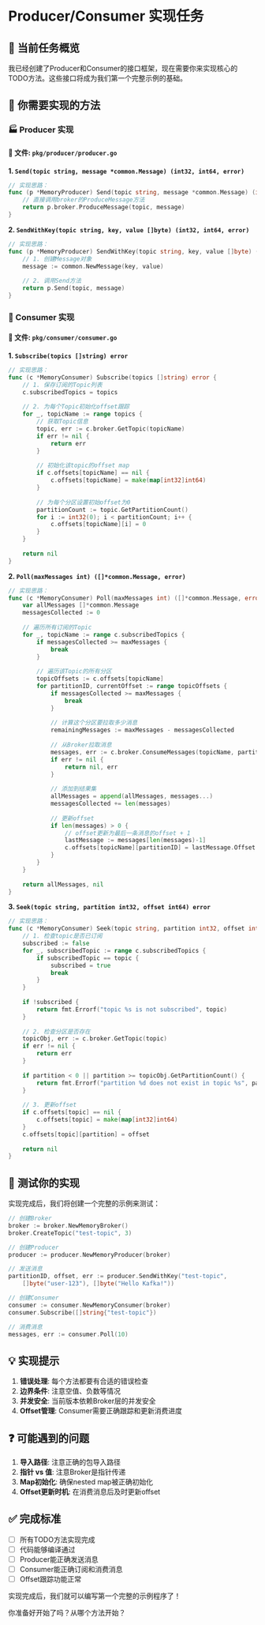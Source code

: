 # Producer/Consumer 实现任务

## 🎯 当前任务概览

我已经创建了Producer和Consumer的接口框架，现在需要你来实现核心的TODO方法。这些接口将成为我们第一个完整示例的基础。

## 📝 你需要实现的方法

### 🏭 Producer 实现

#### 📁 文件: `pkg/producer/producer.go`

**1. `Send(topic string, message *common.Message) (int32, int64, error)`**

```go
// 实现思路：
func (p *MemoryProducer) Send(topic string, message *common.Message) (int32, int64, error) {
    // 直接调用broker的ProduceMessage方法
    return p.broker.ProduceMessage(topic, message)
}
```

**2. `SendWithKey(topic string, key, value []byte) (int32, int64, error)`**

```go
// 实现思路：
func (p *MemoryProducer) SendWithKey(topic string, key, value []byte) (int32, int64, error) {
    // 1. 创建Message对象
    message := common.NewMessage(key, value)
    
    // 2. 调用Send方法
    return p.Send(topic, message)
}
```

### 🛒 Consumer 实现

#### 📁 文件: `pkg/consumer/consumer.go`

**1. `Subscribe(topics []string) error`**

```go
// 实现思路：
func (c *MemoryConsumer) Subscribe(topics []string) error {
    // 1. 保存订阅的Topic列表
    c.subscribedTopics = topics
    
    // 2. 为每个Topic初始化offset跟踪
    for _, topicName := range topics {
        // 获取Topic信息
        topic, err := c.broker.GetTopic(topicName)
        if err != nil {
            return err
        }
        
        // 初始化该topic的offset map
        if c.offsets[topicName] == nil {
            c.offsets[topicName] = make(map[int32]int64)
        }
        
        // 为每个分区设置初始offset为0
        partitionCount := topic.GetPartitionCount()
        for i := int32(0); i < partitionCount; i++ {
            c.offsets[topicName][i] = 0
        }
    }
    
    return nil
}
```

**2. `Poll(maxMessages int) ([]*common.Message, error)`**

```go
// 实现思路：
func (c *MemoryConsumer) Poll(maxMessages int) ([]*common.Message, error) {
    var allMessages []*common.Message
    messagesCollected := 0
    
    // 遍历所有订阅的Topic
    for _, topicName := range c.subscribedTopics {
        if messagesCollected >= maxMessages {
            break
        }
        
        // 遍历该Topic的所有分区
        topicOffsets := c.offsets[topicName]
        for partitionID, currentOffset := range topicOffsets {
            if messagesCollected >= maxMessages {
                break
            }
            
            // 计算这个分区要拉取多少消息
            remainingMessages := maxMessages - messagesCollected
            
            // 从Broker拉取消息
            messages, err := c.broker.ConsumeMessages(topicName, partitionID, currentOffset, remainingMessages)
            if err != nil {
                return nil, err
            }
            
            // 添加到结果集
            allMessages = append(allMessages, messages...)
            messagesCollected += len(messages)
            
            // 更新offset
            if len(messages) > 0 {
                // offset更新为最后一条消息的offset + 1
                lastMessage := messages[len(messages)-1]
                c.offsets[topicName][partitionID] = lastMessage.Offset + 1
            }
        }
    }
    
    return allMessages, nil
}
```

**3. `Seek(topic string, partition int32, offset int64) error`**

```go
// 实现思路：
func (c *MemoryConsumer) Seek(topic string, partition int32, offset int64) error {
    // 1. 检查topic是否已订阅
    subscribed := false
    for _, subscribedTopic := range c.subscribedTopics {
        if subscribedTopic == topic {
            subscribed = true
            break
        }
    }
    
    if !subscribed {
        return fmt.Errorf("topic %s is not subscribed", topic)
    }
    
    // 2. 检查分区是否存在
    topicObj, err := c.broker.GetTopic(topic)
    if err != nil {
        return err
    }
    
    if partition < 0 || partition >= topicObj.GetPartitionCount() {
        return fmt.Errorf("partition %d does not exist in topic %s", partition, topic)
    }
    
    // 3. 更新offset
    if c.offsets[topic] == nil {
        c.offsets[topic] = make(map[int32]int64)
    }
    c.offsets[topic][partition] = offset
    
    return nil
}
```

## 🧪 测试你的实现

实现完成后，我们将创建一个完整的示例来测试：

```go
// 创建Broker
broker := broker.NewMemoryBroker()
broker.CreateTopic("test-topic", 3)

// 创建Producer
producer := producer.NewMemoryProducer(broker)

// 发送消息
partitionID, offset, err := producer.SendWithKey("test-topic", 
    []byte("user-123"), []byte("Hello Kafka!"))

// 创建Consumer
consumer := consumer.NewMemoryConsumer(broker)
consumer.Subscribe([]string{"test-topic"})

// 消费消息
messages, err := consumer.Poll(10)
```

## 💡 实现提示

1. **错误处理**: 每个方法都要有合适的错误检查
2. **边界条件**: 注意空值、负数等情况
3. **并发安全**: 当前版本依赖Broker层的并发安全
4. **Offset管理**: Consumer需要正确跟踪和更新消费进度

## ❓ 可能遇到的问题

1. **导入路径**: 注意正确的包导入路径
2. **指针 vs 值**: 注意Broker是指针传递
3. **Map初始化**: 确保nested map被正确初始化
4. **Offset更新时机**: 在消费消息后及时更新offset

## ✅ 完成标准

- [ ] 所有TODO方法实现完成
- [ ] 代码能够编译通过
- [ ] Producer能正确发送消息
- [ ] Consumer能正确订阅和消费消息
- [ ] Offset跟踪功能正常

实现完成后，我们就可以编写第一个完整的示例程序了！

你准备好开始了吗？从哪个方法开始？